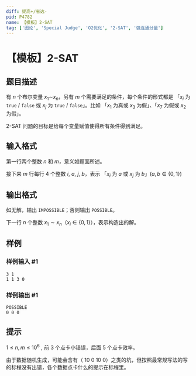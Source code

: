 ```yaml
---
diff: 提高+/省选-
pid: P4782
name: 【模板】2-SAT
tag: ['图论', 'Special Judge', 'O2优化', '2-SAT', '强连通分量']
---
```

# 【模板】2-SAT
## 题目描述

有 $n$ 个布尔变量 $x_1$$\sim$$x_n$，另有 $m$ 个需要满足的条件，每个条件的形式都是 「$x_i$ 为 `true` / `false` 或 $x_j$ 为 `true` / `false`」。比如 「$x_1$ 为真或 $x_3$ 为假」、「$x_7$ 为假或 $x_2$ 为假」。

2-SAT 问题的目标是给每个变量赋值使得所有条件得到满足。
## 输入格式

第一行两个整数 $n$ 和 $m$，意义如题面所述。

接下来 $m$ 行每行 $4$ 个整数 $i$, $a$, $j$, $b$，表示 「$x_i$ 为 $a$ 或 $x_j$ 为 $b$」($a, b\in \{0,1\}$)
## 输出格式

如无解，输出 `IMPOSSIBLE`；否则输出 `POSSIBLE`。

下一行 $n$ 个整数 $x_1\sim x_n$（$x_i\in\{0,1\}$），表示构造出的解。
## 样例

### 样例输入 #1
```
3 1
1 1 3 0
```
### 样例输出 #1
```
POSSIBLE
0 0 0
```
## 提示

$1\leq n, m\leq 10^6$ , 前 $3$ 个点卡小错误，后面 $5$ 个点卡效率。

由于数据随机生成，可能会含有（ 10 0 10 0）之类的坑，但按照最常规写法的写的标程没有出错，各个数据点卡什么的提示在标程里。

